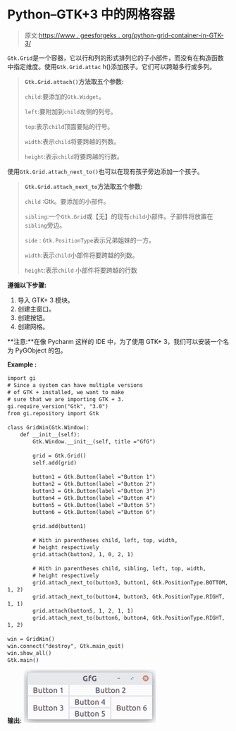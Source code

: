 # Python–GTK+3 中的网格容器

> 原文:[https://www . geesforgeks . org/python-grid-container-in-GTK-3/](https://www.geeksforgeeks.org/python-grid-container-in-gtk-3/)

`Gtk.Grid`是一个容器，它以行和列的形式排列它的子小部件，而没有在构造函数中指定维度。使用`Gtk.Grid.attac` h()添加孩子。它们可以跨越多行或多列。

> **`Gtk.Grid.attach()`方法取五个参数:**
> 
> `child`:要添加的`Gtk.Widget`。
> 
> `left`:要附加到`child`左侧的列号。
> 
> `top`:表示`child`顶面要贴的行号。
> 
> `width`:表示`child`将要跨越的列数。
> 
> `height`:表示`child`将要跨越的行数。

使用`Gtk.Grid.attach_next_to()`也可以在现有孩子旁边添加一个孩子。

> **`Gtk.Grid.attach_next_to`方法取五个参数:**
> 
> `child` :Gtk。要添加的小部件。
> 
> `sibling`:一个`Gtk.Grid`或【无】的现有`child`小部件。子部件将放置在`sibling`旁边。
> 
> `side` : `Gtk.PositionType`表示兄弟姐妹的一方。
> 
> `width`:表示`child`小部件将要跨越的列数。
> 
> `height`:表示`child` 小部件将要跨越的行数

**遵循以下步骤:**

1.  导入 GTK+ 3 模块。
2.  创建主窗口。
3.  创建按钮。
4.  创建网格。

**注意:**在像 Pycharm 这样的 IDE 中，为了使用 GTK+ 3，我们可以安装一个名为 PyGObject 的包。

**Example :**

```
import gi
# Since a system can have multiple versions
# of GTK + installed, we want to make 
# sure that we are importing GTK + 3.
gi.require_version("Gtk", "3.0")
from gi.repository import Gtk

class GridWin(Gtk.Window):
    def __init__(self):
        Gtk.Window.__init__(self, title ="GfG")

        grid = Gtk.Grid()
        self.add(grid)

        button1 = Gtk.Button(label ="Button 1")
        button2 = Gtk.Button(label ="Button 2")
        button3 = Gtk.Button(label ="Button 3")
        button4 = Gtk.Button(label ="Button 4")
        button5 = Gtk.Button(label ="Button 5")
        button6 = Gtk.Button(label ="Button 6")

        grid.add(button1)

        # With in parentheses child, left, top, width,
        # height respectively
        grid.attach(button2, 1, 0, 2, 1)

        # With in parentheses child, sibling, left, top, width,
        # height respectively 
        grid.attach_next_to(button3, button1, Gtk.PositionType.BOTTOM, 1, 2)
        grid.attach_next_to(button4, button3, Gtk.PositionType.RIGHT, 1, 1)
        grid.attach(button5, 1, 2, 1, 1)
        grid.attach_next_to(button6, button4, Gtk.PositionType.RIGHT, 1, 2)

win = GridWin()
win.connect("destroy", Gtk.main_quit)
win.show_all()
Gtk.main()
```

**输出:**
![](img/69270aadf7763d46373fa1a019411bd2.png)